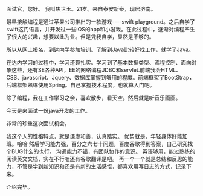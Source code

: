 面试官，您好。
我叫焦世玉。21岁。来自泰安新泰，现居济南。

最早接触编程是通过苹果公司推出的一款游戏----swift playground。之后自学了swift这门语言，并开发过一些iOS的app和小游戏。在此过程中，逐渐对编程产生了很大的兴趣，想要以此为业。但是凭我自学，显然是不够的。

所以从网上报名，到达内学参加培训。了解到Java比较好找工作，就学了Java。

在达内学习的过程中，学习还算扎实。学习到了基本数据类型、流程控制、面向对象这些，还有SE各种API，EE的网络编程JDBC和servlet.前端我会HTML、CSS、javascript、Jquery、数据库掌握到够用的程度。前端框架了BootStrap，后端框架熟练使用Spring。自己掌握技术程度，也就算入门吧。

除了编程，我在工作学习之余，喜欢散步，看天空。然后就是听音乐画画。

今天是来面试一份java开发的工作。

非常的珍重这次面试机会。

我这个人的性格特点，就是谦虚和善，认真踏实。
优势就是，年轻身体好能加班。哈哈
然后学习能力强，百分之六七十问题，百度谷歌得到答案，自己研究找个BUG什么的也行。
沟通能力不错，有团队协作的意识。
英语够用，能过熟练的阅读英文文档，实在不行咱还有谷歌翻译是吧。
再一个一个就是总结和反思的能力，不管是学到新知识和还是有新的生活感悟，都喜欢用写日志的方式，记录下来。

介绍完毕。